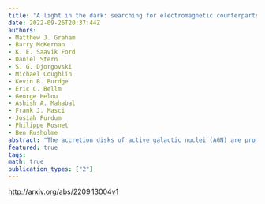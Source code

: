```yaml
---
title: "A light in the dark: searching for electromagnetic counterparts to black   hole-black hole mergers in LIGO/Virgo O3 with the Zwicky Transient Facility"
date: 2022-09-26T20:37:44Z
authors:
- Matthew J. Graham
- Barry McKernan
- K. E. Saavik Ford
- Daniel Stern
- S. G. Djorgovski
- Michael Coughlin
- Kevin B. Burdge
- Eric C. Bellm
- George Helou
- Ashish A. Mahabal
- Frank J. Masci
- Josiah Purdum
- Philippe Rosnet
- Ben Rusholme
abstract: "The accretion disks of active galactic nuclei (AGN) are promising locations for the merger of compact objects detected by gravitational wave (GW) observatories. Embedded within a baryon-rich, high density environment, mergers within AGN are the only GW channel where an electromagnetic (EM) counterpart must occur (whether detectable or not). Considering AGN with unusual flaring activity observed by the Zwicky Transient Facility (ZTF), we describe a search for candidate EM counterparts to binary black hole (BBH) mergers detected by LIGO/Virgo in O3. After removing probable false positives, we find nine candidate counterparts to BBH mergers mergers during O3 (seven in O3a, two in O3b) with a $p$-value of 0.019. Based on ZTF sky coverage, AGN geometry, and merger geometry, we expect $approx 3(N_{rm BBH}/83)(f_{rm AGN}/0.5)$ potentially detectable EM counterparts from O3, where $N_{rm BBH}$ is the total number of observed BBH mergers and $f_{rm AGN}$ is the fraction originating in AGN. Further modeling of breakout and flaring phenomena in AGN disks is required to reduce our false positive rate. Two of the events are also associated with mergers with total masses $> 100M_odot$, which is the expected rate for O3 if hierarchical (large mass) mergers occur in the AGN channel. Candidate EM counterparts in future GW observing runs can be better constrained by coverage of the Southern sky as well as spectral monitoring of unusual AGN flaring events in LIGO/Virgo alert volumes. A future set of reliable AGN EM counterparts to BBH mergers will yield an independent means of measuring cosmic expansion ($H_0$) as a function of redshift."
featured: true
tags:
math: true
publication_types: ["2"]
---
```

http://arxiv.org/abs/2209.13004v1